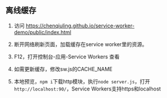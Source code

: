 ## 离线缓存

1. 访问 https://chenqiuling.github.io/service-worker-demo/public/index.html

2. 断开网络刷新页面，加载缓存在service worker里的资源。

3. F12，打开控制台-应用-Service Workers 查看

4. 如需更新缓存，修改sw.js的CACHE_NAME

5. 本地预览，`npm i`下载http模块，执行`node server.js`，打开`http://localhost:90/`，Service Workers支持https和localhost
